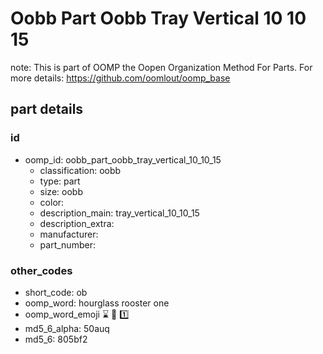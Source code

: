 # Oobb Part Oobb Tray Vertical 10 10 15  

note: This is part of OOMP the Oopen Organization Method For Parts. For more details: https://github.com/oomlout/oomp_base

##  part details





### id
* oomp_id: oobb_part_oobb_tray_vertical_10_10_15
  * classification: oobb
  * type: part
  * size: oobb
  * color: 
  * description_main: tray_vertical_10_10_15
  * description_extra: 
  * manufacturer: 
  * part_number: 

### other_codes
* short_code: ob
* oomp_word: hourglass rooster one
* oomp_word_emoji :hourglass: :rooster: :one:
* md5_6_alpha: 50auq
* md5_6: 805bf2